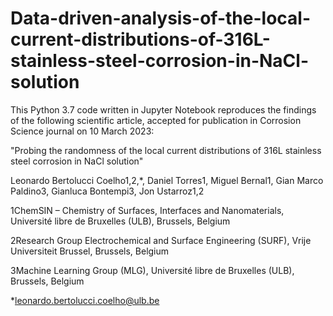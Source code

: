 # Data-driven-analysis-of-the-local-current-distributions-of-316L-stainless-steel-corrosion-in-NaCl-solution

This Python 3.7 code written in Jupyter Notebook reproduces the findings of the following scientific article, accepted for publication in Corrosion Science journal on 10 March 2023: 

"Probing the randomness of the local current distributions of 316L stainless steel corrosion in NaCl solution"

Leonardo Bertolucci Coelho1,2,*, 
Daniel Torres1, Miguel Bernal1, 
Gian Marco Paldino3, 
Gianluca Bontempi3, 
Jon Ustarroz1,2 

1ChemSIN – Chemistry of Surfaces, Interfaces and Nanomaterials, Université libre de Bruxelles (ULB), Brussels, Belgium 

2Research Group Electrochemical and Surface Engineering (SURF), Vrije Universiteit Brussel, Brussels, Belgium

3Machine Learning Group (MLG), Université libre de Bruxelles (ULB), Brussels, Belgium

*leonardo.bertolucci.coelho@ulb.be 
